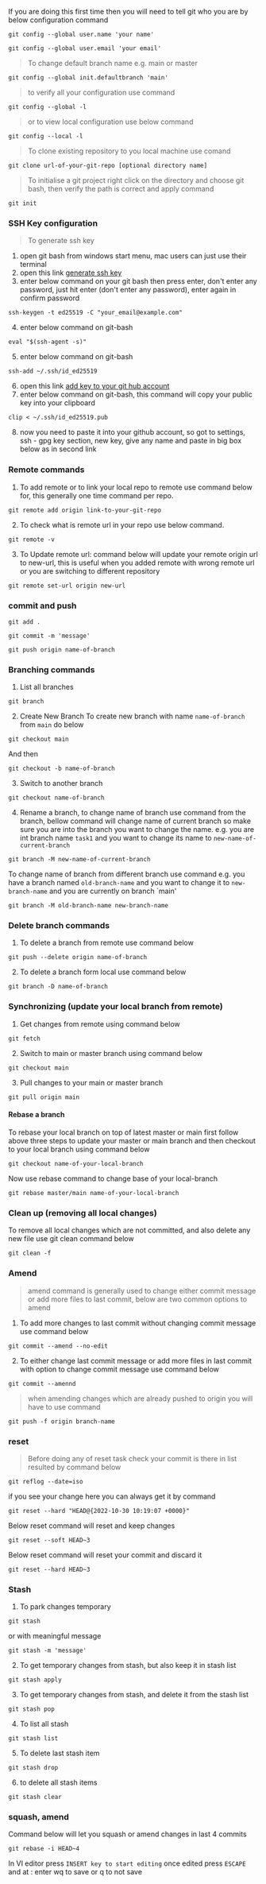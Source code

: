 If you are doing this first time then you will need to tell git who you are by below configuration command
````
git config --global user.name 'your name'
````
````
git config --global user.email 'your email'
````

> To change default branch name e.g. main or master
````
git config --global init.defaultbranch 'main'
```` 
> to verify all your configuration use command
````
git config --global -l
```` 
> or to view local configuration use below command
````
git config --local -l
````

> To clone existing repository to you local machine use comand
````
git clone url-of-your-git-repo [optional directory name]
````

> To initialise a git project right click on the directory and choose git bash, then verify the path is correct and apply command
````
git init
````

### SSH Key configuration
> To generate ssh key
1. open git bash from windows start menu, mac users can just use their terminal
2. open this link [generate ssh key](https://docs.github.com/en/authentication/connecting-to-github-with-ssh/generating-a-new-ssh-key-and-adding-it-to-the-ssh-agent)
3. enter below command on your git bash then press enter, don't enter any password, just hit enter (don't enter any password), enter again in confirm password
````
ssh-keygen -t ed25519 -C "your_email@example.com"
````
4. enter below command on git-bash
````
eval "$(ssh-agent -s)" 
````
5. enter below command on git-bash
````
ssh-add ~/.ssh/id_ed25519
````
6. open this link [add key to your git hub account](https://docs.github.com/en/authentication/connecting-to-github-with-ssh/adding-a-new-ssh-key-to-your-github-account)
7. enter below command on git-bash, this command will copy your public key into your clipboard
````
clip < ~/.ssh/id_ed25519.pub
````
8. now you need to paste it into your github account, so got to settings, ssh - gpg key section, new key, give any name and paste in big box below as in second link
### Remote commands
1. To add remote or to link your local repo to remote use command below for, this generally one time command per repo.
````
git remote add origin link-to-your-git-repo
````
2. To check what is remote url in your repo use below command.
````
git remote -v
````
3. To Update remote url: command below will update your remote origin url to new-url, this is useful when you added remote with wrong remote url or you are switching to different repository
````
git remote set-url origin new-url 
````
### commit and push
````
git add .
````
````
git commit -m 'message'
````
````
git push origin name-of-branch
````
### Branching commands
1. List all branches
````
git branch
````
2. Create New Branch
   To create new branch with name `name-of-branch` from `main` do below
 ````
git checkout main 
 ````
And then
````
git checkout -b name-of-branch
````
3. Switch to another branch
````
git checkout name-of-branch
````
4. Rename a branch, to change name of branch use command from the branch, bellow command will change name of current branch so make sure you are into the branch you want to change the name. e.g. you are int branch name `task1` and you want to change its name to `new-name-of-current-branch`
````
git branch -M new-name-of-current-branch
````
To change name of branch from different branch use command e.g. you have a branch named `old-branch-name` and you want to change it to `new-branch-name` and you are currently on branch `main'
````
git branch -M old-branch-name new-branch-name
````
### Delete branch commands
1. To delete a branch from remote use command below
````
git push --delete origin name-of-branch 
````
2. To delete a branch form local use command below
````
git branch -D name-of-branch
```` 
### Synchronizing (update your local branch from remote)
1. Get changes from remote using command below
````
git fetch
```` 
2. Switch to main or master branch using command below
````
git checkout main 
````
3. Pull changes to your main or master branch
````
git pull origin main
````
#### Rebase a branch
To rebase your local branch on top of latest master or main first follow above three steps to update your master or main branch and then checkout to your local branch using command below
````
git checkout name-of-your-local-branch
````
Now use rebase command to change base of your local-branch
````
git rebase master/main name-of-your-local-branch
````
### Clean up (removing all local changes)
To remove all local changes which are not committed, and also delete any new file use git clean command below
````
git clean -f
````
### Amend
> amend command is generally used to change either commit message or add more files to last commit, below are two common options to amend

1. To add more changes to last commit without changing commit message use command below
````
git commit --amend --no-edit
````

2. To either change last commit message or add more files in last commit with option to change commit message use command below
````
git commit --amennd
````

> when amending changes which are already pushed to origin you will have to use command
````
git push -f origin branch-name
````
### reset
> Before doing any of reset task check your commit is there in list resulted by command below
````
git reflog --date=iso
````
if you see your change here you can always get it by command

````
git reset --hard "HEAD@{2022-10-30 10:19:07 +0000}"
````
Below reset command will reset and keep changes
````
git reset --soft HEAD~3 
````
Below reset command will reset your commit and discard it
````
git reset --hard HEAD~3
```` 
### Stash
1. To park changes temporary
````
git stash
````
or with meaningful message
````
git stash -m 'message'
````
2. To get temporary changes from stash, but also keep it in stash list
````
git stash apply
````
3. To get temporary changes from stash, and delete it from the stash list
````
git stash pop
````
4. To list all stash
````
git stash list
````
5. To delete last stash item
````
git stash drop
````
6. to delete all stash items
````
git stash clear
````
### squash, amend
Command below will let you squash or amend changes in last 4 commits
````
git rebase -i HEAD~4
```` 

In VI editor press `INSERT key to start editing` once edited press `ESCAPE` and at : enter wq to save or q to not save
